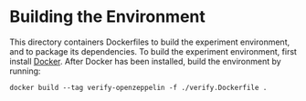 # Building the Environment

This directory containers Dockerfiles to build the experiment environment, and to package its dependencies.
To build the experiment environment, first install [Docker](https://hub.docker.com/).
After Docker has been installed, build the environment by running:

```
docker build --tag verify-openzeppelin -f ./verify.Dockerfile .
```
